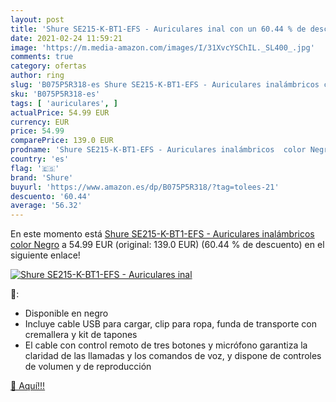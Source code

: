 ```yaml
---
layout: post
title: 'Shure SE215-K-BT1-EFS - Auriculares inal con un 60.44 % de descuento'
date: 2021-02-24 11:59:21
image: 'https://m.media-amazon.com/images/I/31XvcYSChIL._SL400_.jpg'
comments: true
category: ofertas
author: ring
slug: 'B075P5R318-es Shure SE215-K-BT1-EFS - Auriculares inalámbricos color Negro'
sku: 'B075P5R318-es'
tags: [ 'auriculares', ]
actualPrice: 54.99 EUR
currency: EUR
price: 54.99
comparePrice: 139.0 EUR
prodname: 'Shure SE215-K-BT1-EFS - Auriculares inalámbricos  color Negro'
country: 'es'
flag: '🇪🇸'
brand: 'Shure'
buyurl: 'https://www.amazon.es/dp/B075P5R318/?tag=tolees-21'
descuento: '60.44'
average: '56.32'
---
```


En este momento está [Shure SE215-K-BT1-EFS - Auriculares inalámbricos  color Negro](https://www.amazon.es/dp/B075P5R318/?tag=tolees-21) a 54.99 EUR (original: 139.0 EUR) (60.44 %  de descuento) en el siguiente enlace!

[![Shure SE215-K-BT1-EFS - Auriculares inal](https://m.media-amazon.com/images/I/31XvcYSChIL._SL400_.jpg)](https://www.amazon.es/dp/B075P5R318/?tag=tolees-21)

🔎:

- Disponible en negro
- Incluye cable USB para cargar, clip para ropa, funda de transporte con cremallera y kit de tapones
- El cable con control remoto de tres botones y micrófono garantiza la claridad de las llamadas y los comandos de voz, y dispone de controles de volumen y de reproducción

[🛒 Aquí!!!](https://www.amazon.es/dp/B075P5R318/?tag=tolees-21)
